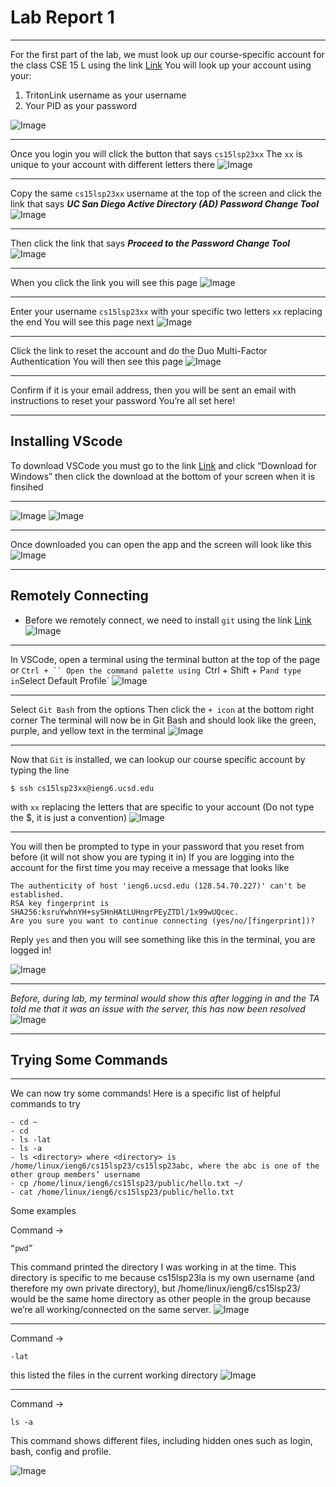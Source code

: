 # **Lab Report 1**
---
For the first part of the lab, we must look up our course-specific account for the class CSE 15 L using the link 
[Link](https://sdacs.ucsd.edu/~icc/index.php)
You will look up your account using your:
1. TritonLink username as your username
2. Your PID as your password

![Image](image1.jpg)

---

Once you login you will click the button that says `cs15lsp23xx`
The `xx` is unique to your account with different letters there
![Image](image2.jpg)

---

Copy the same `cs15lsp23xx` username at the top of the screen and click the link that says ***UC San Diego Active Directory (AD) Password Change Tool***
![Image](image3.jpg)

---

Then click the link that says ***Proceed to the Password Change Tool***
![Image](image4.jpg)

---

When you click the link you will see this page
![Image](image5.jpg)

---

Enter your username `cs15lsp23xx` with your specific two letters `xx` replacing the end
You will see this page next
![Image](image6.jpg)

---

Click the link to reset the account and do the Duo Multi-Factor Authentication
You will then see this page 
![Image](image7.png)

---

Confirm if it is your email address, then you will be sent an email with instructions to reset your password
You’re all set here!

---

## Installing VScode
To download VSCode you must go to the link [Link](https://code.visualstudio.com/) and click “Download for Windows” then click the download at the bottom of your screen when it is finsihed

---


![Image](image8.png)
![Image](VSCODE.jpg)

---

Once downloaded you can open the app and the screen will look like this
![Image](image9.png)

---

## Remotely Connecting
- Before we remotely connect, we need to install `git` using the link [Link](https://gitforwindows.org/)
![Image](image10.jpg)

---

In VSCode, open a terminal using the terminal button at the top of the page or `Ctrl + ``
Open the command palette using `Ctrl + Shift + P` and type in `Select Default Profile`
![Image](image11.jpg)

---

Select `Git Bash` from the options
Then click the `+ icon` at the bottom right corner
The terminal will now be in Git Bash and should look like the green, purple, and yellow text in the terminal
![Image](image12.jpg)

---

Now that `Git` is installed, we can lookup our course specific account by typing the line 
```
$ ssh cs15lsp23xx@ieng6.ucsd.edu
```
with `xx` replacing the letters that are specific to your account (Do not type the $, it is just a convention)
![Image](image13.jpg)

---

You will then be prompted to type in your password that you reset from before (it will not show you are typing it in)
If you are logging into the account for the first time you may receive a message that looks like

```
The authenticity of host 'ieng6.ucsd.edu (128.54.70.227)' can't be established.
RSA key fingerprint is SHA256:ksruYwhnYH+sySHnHAtLUHngrPEyZTDl/1x99wUQcec.
Are you sure you want to continue connecting (yes/no/[fingerprint])?
```


Reply `yes` and then you will see something like this in the terminal, you are logged in!

![Image](image14.jpg)

---

*Before, during lab, my terminal would show this after logging in and the TA told me that it was an issue with the server, this has now been resolved*
![Image](image15.jpg)

---

## Trying Some Commands
---

We can now try some commands!
Here is a specific list of helpful commands to try

```
- cd ~
- cd
- ls -lat
- ls -a
- ls <directory> where <directory> is /home/linux/ieng6/cs15lsp23/cs15lsp23abc, where the abc is one of the other group members’ username
- cp /home/linux/ieng6/cs15lsp23/public/hello.txt ~/
- cat /home/linux/ieng6/cs15lsp23/public/hello.txt
```

Some examples
    
Command → 
```
“pwd”
```

This command printed the directory I was working in at the time. This directory is specific to me because cs15lsp23la is my own username (and therefore my own private directory), but /home/linux/ieng6/cs15lsp23/ would be the same home directory as other people in the group because we’re all working/connected on the same server.
![Image](updatedimage.jpg)

---
  
Command → 
```
-lat 
```
this listed the files in the current working directory
![Image](image17.jpg)
    
---

Command → 
```
ls -a 
```
This command shows different files, including hidden ones such as login, bash, config and profile.
    
    

![Image](image18.jpg)
